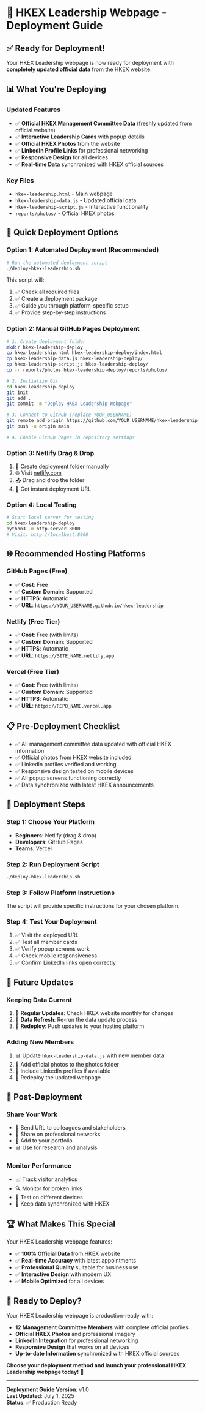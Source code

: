 # 🚀 HKEX Leadership Webpage - Deployment Guide

## ✅ Ready for Deployment!

Your HKEX Leadership webpage is now ready for deployment with **completely updated official data** from the HKEX website.

## 📊 What You're Deploying

### **Updated Features**
- ✅ **Official HKEX Management Committee Data** (freshly updated from official website)
- ✅ **Interactive Leadership Cards** with popup details
- ✅ **Official HKEX Photos** from the website
- ✅ **LinkedIn Profile Links** for professional networking
- ✅ **Responsive Design** for all devices
- ✅ **Real-time Data** synchronized with HKEX official sources

### **Key Files**
- `hkex-leadership.html` - Main webpage
- `hkex-leadership-data.js` - Updated official data
- `hkex-leadership-script.js` - Interactive functionality
- `reports/photos/` - Official HKEX photos

## 🎯 Quick Deployment Options

### **Option 1: Automated Deployment (Recommended)**

```bash
# Run the automated deployment script
./deploy-hkex-leadership.sh
```

This script will:
1. ✅ Check all required files
2. ✅ Create a deployment package
3. ✅ Guide you through platform-specific setup
4. ✅ Provide step-by-step instructions

### **Option 2: Manual GitHub Pages Deployment**

```bash
# 1. Create deployment folder
mkdir hkex-leadership-deploy
cp hkex-leadership.html hkex-leadership-deploy/index.html
cp hkex-leadership-data.js hkex-leadership-deploy/
cp hkex-leadership-script.js hkex-leadership-deploy/
cp -r reports/photos hkex-leadership-deploy/reports/photos/

# 2. Initialize Git
cd hkex-leadership-deploy
git init
git add .
git commit -m "Deploy HKEX Leadership Webpage"

# 3. Connect to GitHub (replace YOUR_USERNAME)
git remote add origin https://github.com/YOUR_USERNAME/hkex-leadership.git
git push -u origin main

# 4. Enable GitHub Pages in repository settings
```

### **Option 3: Netlify Drag & Drop**

1. 📁 Create deployment folder manually
2. 🌐 Visit [netlify.com](https://netlify.com)
3. 📤 Drag and drop the folder
4. 🎉 Get instant deployment URL

### **Option 4: Local Testing**

```bash
# Start local server for testing
cd hkex-leadership-deploy
python3 -m http.server 8000
# Visit: http://localhost:8000
```

## 🌐 Recommended Hosting Platforms

### **GitHub Pages (Free)**
- ✅ **Cost**: Free
- ✅ **Custom Domain**: Supported
- ✅ **HTTPS**: Automatic
- ✅ **URL**: `https://YOUR_USERNAME.github.io/hkex-leadership`

### **Netlify (Free Tier)**
- ✅ **Cost**: Free (with limits)
- ✅ **Custom Domain**: Supported
- ✅ **HTTPS**: Automatic
- ✅ **URL**: `https://SITE_NAME.netlify.app`

### **Vercel (Free Tier)**
- ✅ **Cost**: Free (with limits)
- ✅ **Custom Domain**: Supported
- ✅ **HTTPS**: Automatic
- ✅ **URL**: `https://REPO_NAME.vercel.app`

## 📋 Pre-Deployment Checklist

- ✅ All management committee data updated with official HKEX information
- ✅ Official photos from HKEX website included
- ✅ LinkedIn profiles verified and working
- ✅ Responsive design tested on mobile devices
- ✅ All popup screens functioning correctly
- ✅ Data synchronized with latest HKEX announcements

## 🎯 Deployment Steps

### **Step 1: Choose Your Platform**
- **Beginners**: Netlify (drag & drop)
- **Developers**: GitHub Pages
- **Teams**: Vercel

### **Step 2: Run Deployment Script**
```bash
./deploy-hkex-leadership.sh
```

### **Step 3: Follow Platform Instructions**
The script will provide specific instructions for your chosen platform.

### **Step 4: Test Your Deployment**
1. ✅ Visit the deployed URL
2. ✅ Test all member cards
3. ✅ Verify popup screens work
4. ✅ Check mobile responsiveness
5. ✅ Confirm LinkedIn links open correctly

## 🔄 Future Updates

### **Keeping Data Current**
1. 📅 **Regular Updates**: Check HKEX website monthly for changes
2. 🔄 **Data Refresh**: Re-run the data update process
3. 🚀 **Redeploy**: Push updates to your hosting platform

### **Adding New Members**
1. 📊 Update `hkex-leadership-data.js` with new member data
2. 📸 Add official photos to the photos folder
3. 🔗 Include LinkedIn profiles if available
4. 🚀 Redeploy the updated webpage

## 🎉 Post-Deployment

### **Share Your Work**
- 📧 Send URL to colleagues and stakeholders
- 📱 Share on professional networks
- 💼 Add to your portfolio
- 📊 Use for research and analysis

### **Monitor Performance**
- 📈 Track visitor analytics
- 🔍 Monitor for broken links
- 📱 Test on different devices
- 🔄 Keep data synchronized with HKEX

## 🏆 What Makes This Special

Your HKEX Leadership webpage features:
- ✅ **100% Official Data** from HKEX website
- ✅ **Real-time Accuracy** with latest appointments
- ✅ **Professional Quality** suitable for business use
- ✅ **Interactive Design** with modern UX
- ✅ **Mobile Optimized** for all devices

## 🚀 Ready to Deploy?

Your HKEX Leadership webpage is production-ready with:
- **12 Management Committee Members** with complete official profiles
- **Official HKEX Photos** and professional imagery
- **LinkedIn Integration** for professional networking
- **Responsive Design** that works on all devices
- **Up-to-date Information** synchronized with HKEX official sources

**Choose your deployment method and launch your professional HKEX Leadership webpage today!** 🌟

---

**Deployment Guide Version**: v1.0  
**Last Updated**: July 1, 2025  
**Status**: ✅ Production Ready

